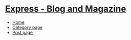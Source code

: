 # [Express - Blog and Magazine](https://dimamelnichuk.github.io/express/ "Express")

* [Home](https://dimamelnichuk.github.io/express/ "Express")
* [Category page](https://dimamelnichuk.github.io/express/category.html "Express")
* [Post page](https://dimamelnichuk.github.io/express/post-page.html "Express")
